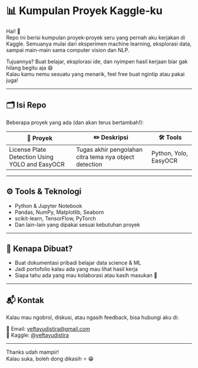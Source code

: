 # 📊 Kumpulan Proyek Kaggle-ku

Hai! 👋  
Repo ini berisi kumpulan proyek-proyek seru yang pernah aku kerjakan di Kaggle. Semuanya mulai dari eksperimen machine learning, eksplorasi data, sampai main-main sama computer vision dan NLP.

Tujuannya? Buat belajar, eksplorasi ide, dan nyimpen hasil kerjaan biar gak hilang begitu aja 😄  
Kalau kamu nemu sesuatu yang menarik, feel free buat ngintip atau pakai juga!

---

## 🗂️ Isi Repo

Beberapa proyek yang ada (dan akan terus bertambah!):

| 🧪 Proyek | ✏️ Deskripsi | 🛠️ Tools |
|----------|--------------|----------|
| License Plate Detection Using YOLO and EasyOCR | Tugas akhir pengolahan citra tema nya object detection | Python, Yolo, EasyOCR |

---

## ⚙️ Tools & Teknologi
- Python & Jupyter Notebook
- Pandas, NumPy, Matplotlib, Seaborn
- scikit-learn, TensorFlow, PyTorch
- Dan lain-lain yang dipakai sesuai kebutuhan proyek

---

## 🎯 Kenapa Dibuat?

- Buat dokumentasi pribadi belajar data science & ML
- Jadi portofolio kalau ada yang mau lihat hasil kerja
- Siapa tahu ada yang mau kolaborasi atau kasih masukan 🙌

---

## 📬 Kontak

Kalau mau ngobrol, diskusi, atau ngasih feedback, bisa hubungi aku di:

📧 Email: yeftayudistira@gmail.com  
🧠 Kaggle: [@yeftayudistira](https://www.kaggle.com/yeftayudistira)

---

Thanks udah mampir!  
Kalau suka, boleh dong dikasih ⭐ 😁
